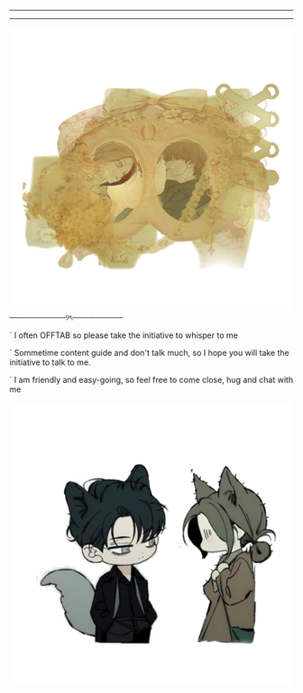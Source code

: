 ________________________________

--------------------------------

![image alt](https://github.com/Jiaoshi0/Jiaoshi0/blob/326d497c6ddef2586ee91894aee7ebc66df3b1c8/a%20nhon.jpg)
              ──────────୨ৎ─────────

` I often OFFTAB so please take the initiative to whisper to me

` Sommetime content guide and don't talk much, so I hope you will take the initiative to talk to me.

` I am friendly and easy-going, so feel free to come close, hug and chat with me






![image alt](https://github.com/Jiaoshi0/Jiaoshi0/blob/aef78af307afed66aff7fecb5ea5813271c427f9/chibichibi.jpg)

